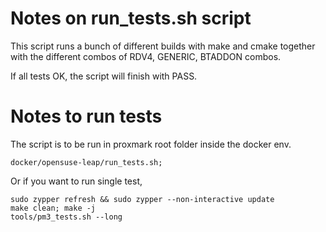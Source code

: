 # Notes on run_tests.sh script
This script runs a bunch of different builds with make and cmake together
with the different combos of RDV4, GENERIC, BTADDON combos.

If all tests OK,  the script will finish with PASS.

# Notes to run tests
The script is to be run in proxmark root folder inside the docker env.

```
docker/opensuse-leap/run_tests.sh;
```

Or if you want to run single test,

```
sudo zypper refresh && sudo zypper --non-interactive update
make clean; make -j
tools/pm3_tests.sh --long
```

